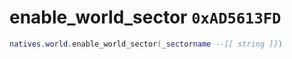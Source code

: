 # enable_world_sector `0xAD5613FD`

```lua
natives.world.enable_world_sector(_sectorname --[[ string ]])
```